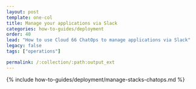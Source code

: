```yaml
---
layout: post
template: one-col
title: Manage your applications via Slack
categories: how-to-guides/deployment
order: 40
lead: "How to use Cloud 66 ChatOps to manage applications via Slack"
legacy: false
tags: ["operations"]

permalink: /:collection/:path:output_ext
---
```

{% include how-to-guides/deployment/manage-stacks-chatops.md %}